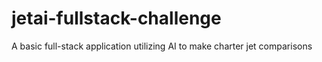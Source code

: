 # jetai-fullstack-challenge
A basic full-stack application utilizing AI to make charter jet comparisons

